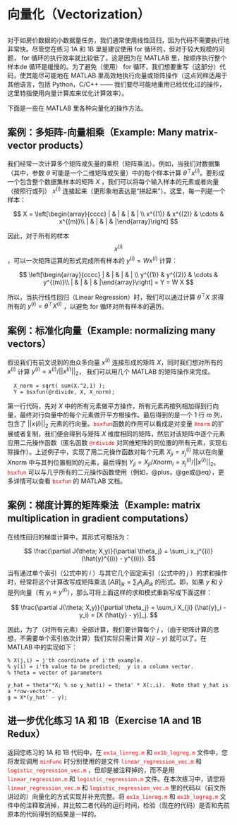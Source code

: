 # 向量化（Vectorization）  
##  

对于如房价数据的小数据量任务，我们通常使用线性回归，因为代码不需要执行地非常快。尽管您在练习 1A 和 1B 里是建议使用 for 循环的，但对于较大规模的问题， for 循环的执行效率就比较低了。这是因为在 MATLAB 里，按顺序执行整个样本de 循环是缓慢的。为了避免（使用） for 循环，我们想要重写（这部分）代码，使其能尽可能地在 MATLAB 里高效地执行向量或矩阵操作（这点同样适用于其他语言，包括 Python，C/C++ —— 我们要尽可能地重用已经优化过的操作，这里特指使用向量计算库来优化计算效率）。  

下面是一些在 MATLAB 里各种向量化的操作方法。  

## 案例：多矩阵-向量相乘（Example: Many matrix-vector products）  

我们经常一次计算多个矩阵或矢量的乘积（矩阵乘法）。例如，当我们对数据集（其中，参数 $\theta$ 可能是一个二维矩阵或矢量）中的每个样本计算 $\theta^{\top}x^{(i)}$。要形成一个包含整个数据集样本的矩阵 $X$ ，我们可以将每个输入样本的元素或者向量（按照行或列） $x^{(i)}$ 连接起来（更形象地表达是“拼起来”）。这里，每一列是一个样本：  

$$
X = \left[\begin{array}{cccc}
  | & |  &  | & | \\
  x^{(1)} & x^{(2)} & \cdots & x^{(m)}\\
    | & |  &  | & |\end{array}\right]
$$  

因此，对于所有的样本 $$x^{(i)}$$ ，可以一次矩阵运算的形式完成所有样本的 $y^{(i)} = W x^{(i)}$ 计算：  

$$
\left[\begin{array}{cccc}
| & |  &  | & | \\
y^{(1)} & y^{(2)} & \cdots & y^{(m)}\\
| & |  &  | & |\end{array}\right] = Y = W X
$$  

所以，当执行线性回归（Linear Regression）时，我们可以通过计算 $\theta^{\top}X$ 求得所有的 $y^{(i)} = \theta^{\top}X^{(i)}$ ，以避免 for 循环对所有样本的遍历。  


## 案例：标准化向量（Example: normalizing many vectors）  

假设我们有前文说到的由众多向量 $x^{(i)}$ 连接形成的矩阵 $X$，同时我们想对所有的 $x^{(i)}$ 计算 $y^{(i)} = x^{(i)}/||x^{(i)}||_2$， 我们可以用几个 MATLAB 的矩阵操作来完成。  

```
  X_norm = sqrt( sum(X.^2,1) );
  Y = bsxfun(@rdivide, X, X_norm);
```  


第一行代码，先对 $X$ 中的所有元素做平方操作，所有元素再按列相加得到行向量，最终对行向量中的每个元素做开平方根操作。最后得到的是一个 $1$ 行 $m$ 列，包含了 $||x(i)||_{2}$ 元素的行向量。<font color=red>`bsxfun`</font>函数的作用可以看成是对变量 <font color=red>`Xnorm`</font> 的扩展或者复制，我们便会得到与矩阵 $X$ 维度相同的矩阵，然后对该矩阵中逐个元素应用二元操作函数（匿名函数 <font color=red>`@rdivide`</font> 对同维矩阵的同位置的所有元素，实现右除操作）。上述例子中，实现了用二元操作函数对每个元素 $X_{ji} = x^{(i)}_{j}$ 除以在向量 $X\text{norm}$ 中与其列位置相同的元素，最后得到 $Y_{ji} = X_{ji} / {X\text{norm}}_i = x_j^{(i)}/||x^{(i)}||_2$。<font color=red>`bsxfun`</font> 可以与几乎所有的二元操作函数使用（例如，@plus，@ge或@eq），更多详情可以查看 <font color=red>`bsxfun`</font> 的 MATLAB 文档。  

## 案例：梯度计算的矩阵乘法（Example: matrix multiplication in gradient computations）  
在线性回归的梯度计算中，其形式可概括为：  

$$
\frac{\partial J(\theta; X,y)}{\partial \theta_j} = \sum_i x_j^{(i)} (\hat{y}^{(i)} - y^{(i)}).
$$  

当有通过单个索引（公式中的 $i$ ）与其它几个固定索引（公式中的 $j$ ）的求和操作时，经常将这个计算改写成矩阵乘法 $[A B]_{jk} = \sum_i A_{ji} B_{ik}$ 的形式。即，如果 $y$ 和 $\hat{y}$ 是列向量（有 $y_i \equiv y^{(i)}$），那么可将上面这样的求和模式重新写成下面这样：  

$$
\frac{\partial J(\theta; X,y)}{\partial \theta_j} = \sum_i X_{ji} (\hat{y}_i - y_i) = [X (\hat{y} - y)]_j.
$$  

因此，为了（对所有元素）全部计算，我们要计算每个 $j$ ，（由于矩阵计算的思想，不需要单个索引依次计算）我们实际只需计算 $X (\hat{y} - y)$ 就可以了。在 MATLAB 中的实现如下：  

```
% X(j,i) = j'th coordinate of i'th example.
% y(i) = i'th value to be predicted;  y is a column vector.
% theta = vector of parameters

y_hat = theta'*X; % so y_hat(i) = theta' * X(:,i).  Note that y_hat is a *row-vector*.
g = X*(y_hat' - y);
```  

##  进一步优化练习 1A 和 1B（Exercise 1A and 1B Redux）  

返回您练习的 1A 和 1B 代码中，在 <font color=red>`ex1a_linreg.m`</font> 和 <font color=red>`ex1b_logreg.m`</font> 文件中，您将发现调用 <font color=red>`minFunc`</font> 时分别使用的是文件 <font color=red>`linear_regression_vec.m`</font> 和 <font color=red>`logistic_regression_vec.m`</font> ，但却是被注释掉的，而不是用 <font color=red>`linear_regression.m`</font> 和 <font color=red>`logistic_regression.m`</font> 文件。在本次练习中，请您将 <font color=red>`linear_regression_vec.m`</font> 和 <font color=red>`logistic_regression_vec.m`</font> 里的代码以（前文所讲过的）向量化的方式实现并补充完整。将 <font color=red>`ex1a_linreg.m`</font> 和 <font color=red>`ex1b_logreg.m`</font> 文件中的注释取消掉，并比较二者代码的运行时间，检验（现在的代码）是否和先前原本的代码得到的结果是一样的。
